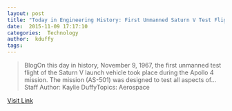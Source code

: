 ```yaml
---
layout: post
title: "Today in Engineering History: First Unmanned Saturn V Test Flight"
date:  2015-11-09 17:17:10 
categories:  Technology 
author:  kduffy            
tags:                                                                                                                                                     
---
```



> BlogOn this day in history, November 9, 1967, the first unmanned test flight of the Saturn V launch vehicle took place during the Apollo 4 mission. The mission (AS-501) was designed to test all aspects of... Staff Author:&nbsp;Kaylie DuffyTopics:&nbsp;Aerospace

[Visit Link](http://www.pddnet.com/blog/2015/11/today-engineering-history-first-unmanned-saturn-v-test-flight)
